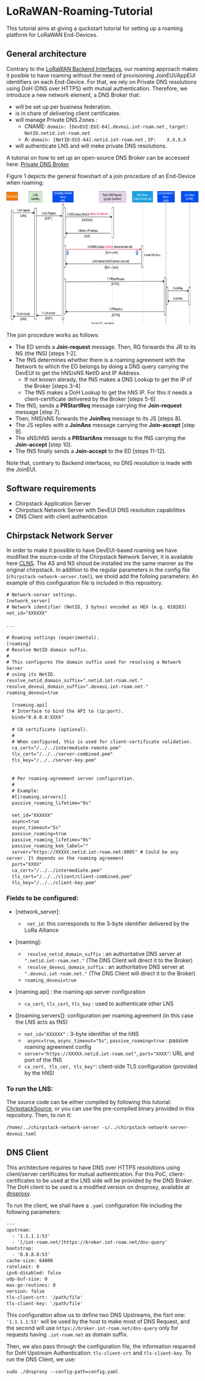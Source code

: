 # LoRaWAN-Roaming-Tutorial

This tutorial aims at giving a quckstart tutorial for setting up a roaming platform for LoRaWAN End-Devices.

## General architecture

Contrary to the [LoRaWAN Backend Interfaces], our roaming approach makes it posible to have roaming without the need of provisioning JoinEUI/AppEUI identifiers on each End-Device. 
For that, we rely on Private DNS resolutions using DoH (DNS over HTTPS) with mutual authentication. 
Therefore, we introduce a new network element, a DNS Broker that: 

- will be set up per business federation.
- is in chare of delivering client certificates.
- will manage Private DNS Zones : 
  - CNAME:  ``` domain: [DevEUI:EUI-64].deveui.iot-roam.net ``` , ``` target: NetID.netid.iot-roam.net ``` 
  - A:      ``` domain: [NetID:EUI-64].netid.iot-roam.net ``` ,  ``` IP: 	X.X.X.X ``` 
- will authenticate LNS and will meke private DNS resolutions.

A tutorial on how to set up an open-source DNS Broker can be accessed here: [Private DNS Broker]

Figure 1 depicts the general flowshart of a join procedure of an End-Device when roaming:

<p align="center">
  <img width="800" height="350" src="https://github.com/MarinoMtz/LoRaWAN-Roaming-Tutorial/blob/main/images/echange.svg">
</p>

The join procedure works as follows:

- The ED sends a **Join-request** message. Then, RG forwards the JR to its NS (the fNS) [steps 1-2].
- The fNS determines whether there is a roaming agreement with the Network to which the ED belongs by doing a DNS query carrying the DevEUI to get the hNS/sNS NetID and IP Address. 
  - If not known alerady, the fNS makes a DNS Lookup to get the IP of the Broker [steps 3-4]
  - The fNS makes a DoH Lookup to get the hNS IP. For this it needs a client-certificate delivered by the Broker [steps 5-6]
- The fNS, sends a **PRStartReq** message carrying the **Join-request** message [step 7].
- Then, hNS/sNS forwards the **JoinReq** message to its JS [steps 8].
- The JS replies with a **JoinAns** message carrying the **Join-accept** [step 9]. 
- The sNS/hNS sends a **PRStartAns** message to the fNS carrying the **Join-accept** [step 10]. 
- The fNS finally sends a **Join-accept** to the ED [steps 11-12].

Note that, contrary to Backend interfaces, no DNS resolution is made with the JoinEUI.

## Software requirements 

- Chirpstack Application Server
- Chirpstack Network Server with DevEUI DNS resolution capabilities
- DNS Client with client authentication

## Chirpstack Network Server

In order to make it possible to have DevEUI-based roaming we have modified the source-code of the Chirpstack Network Server, it is available here [CLNS]. 
The AS and NS shoud be installed ins the same manner as the original chirpstack.
In addition to the regular parameters in the config file (```chirpstack-network-server.toml```), we shold add the folloing parameters:
An example of this configuration file is included in this repository.

```
# Network-server settings.
[network_server]
# Network identifier (NetID, 3 bytes) encoded as HEX (e.g. 010203)
net_id="XXXXXX"

...

# Roaming settings (experimental).
[roaming]
# Resolve NetID domain suffix.
#
# This configures the domain suffix used for resolving a Network Server
# using its NetID.
resolve_netid_domain_suffix=".netid.iot-roam.net." 
resolve_deveui_domain_suffix=".deveui.iot-roam.net."
roaming_deveui=true

  [roaming.api]
  # Interface to bind the API to (ip:port).
  bind="0.0.0.0:XXXX"

  # CA certificate (optional).
  #
  # When configured, this is used for client-certificate validation.
  ca_cert="/../../intermediate-remote.pem"
  tls_cert="/../../server-combined.pem"
  tls_key="/../../server-key.pem"


  # Per roaming-agreement server configuration.
  #
  # Example:
  #[[roaming.servers]]
  passive_roaming_lifetime="0s"
  
  net_id="XXXXXX"
  async=true
  async_timeout="5s"
  passive_roaming=true
  passive_roaming_lifetime="0s"
  passive_roaming_kek_label=""
  server="https://XXXXX.netid.iot-roam.net:8005" # Could be any server. It depends on the roaming agreement
  port="XXXX"
  ca_cert="/../../intermediate.pem"
  tls_cert="/../../client/client-combined.pem"
  tls_key="/../../client-key.pem"

```

###  Fields to be configured: 

 - [network_server]: 
   - ``` net_id```: this corresponds to the 3-byte identifier delivered by the LoRa Alliance

 - [roaming]:
    - ``` resolve_netid_domain_suffix``` : an authoritative DNS server at ``` ".netid.iot-roam.net." ```  (The DNS Client will direct it to the Broker)
    - ``` resolve_deveui_domain_suffix``` : an authoritative DNS server at ``` ".deveui.iot-roam.net."```  (The DNS Client will direct it to the Broker)
    - ``` roaming_deveui=true ``` 
 - [roaming.api] : the roaming api server configuration
    - ```ca_cert```, ```tls_cert```, ```tls_key``` : used to authenticate other LNS
 - [[roaming.servers]]: configuration per roaming agreement (in this case the LNS acts as fNS)
    - ```net_id="XXXXXX"``` : 3-byte identifier of the hNS 
    - ``` async=true```, ```async_timeout="5s"```, ``` passive_roaming=true ``` : passive roaming agreement config
    - ``` server="https://XXXXX.netid.iot-roam.net" ```, ```port="XXXX"```:  URL and port of the fNS
    - ``` ca_cert, tls_cer, tls_key" ```: client-side TLS configuration (provided by the hNS)
 
 ###  To run the LNS:
 
 The source code can be either compiled by following this tutorial: [ChripstackSource], or you can use the pre-compiled binary provided in this repository.
 Then, to run it:
 
 ``` /home/../chirpstack-network-server -c/../chirpstack-network-server-deveui.toml ```
 

## DNS Client

This architecture requires to have DNS over HTTPS resolutions using client/server certificates for mutual authentication. 
For this PoC, client-certificates to be used at the LNS side will be provided by the DNS Broker.
The DoH client to be used is a modified version on dnsproxy, available at [dnsproxy].

To run the client, we shall have a ```.yaml``` configuration file including the following parameters:
```
---
upstream:
  - '1.1.1.1:53'
  - '[/iot-roam.net/]https://broker.iot-roam.net/dns-query'
bootstrap:
  - '8.8.8.8:53'
cache-size: 64000
ratelimit: 0
ipv6-disabled: false
udp-buf-size: 0
max-go-routines: 0
version: false
tls-client-crt: '/path/file'
tls-client-key: '/path/file'
```

This configuration allow us to define two DNS Upstreams, the fisrt one: ```'1.1.1.1:53'``` will be used by the host to make most of DNS Request, and the second will use ```https://broker.iot-roam.net/dns-query``` only for requests having ```.iot-roam.net``` as domain suffix.

Then, we also pass through the configuration file, the information requered for DoH Upstream Authentication: ```tls-client-crt``` and ```tls-client-key```.
To run the DNS Client, we use: 

``` sudo ./dnsproxy --config-path=config.yaml ```

[LoRaWAN Backend Interfaces]: https://lora-alliance.org/resource_hub/ts002-110-lorawan-backend-interfaces/
[CLNS]: https://github.com/MarinoMtz/chirpstack-network-server
[dnsproxy]: https://github.com/MarinoMtz/dnsproxy/tree/clienauthyaml
[ChripstackSource]: https://www.chirpstack.io/application-server/community/source/
[Private DNS Broker]: https://github.com/MarinoMtz/dnsresolver
